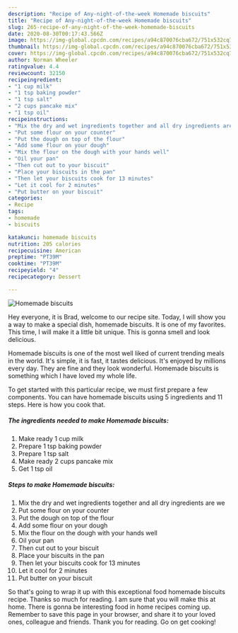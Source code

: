 ```yaml
---
description: "Recipe of Any-night-of-the-week Homemade biscuits"
title: "Recipe of Any-night-of-the-week Homemade biscuits"
slug: 265-recipe-of-any-night-of-the-week-homemade-biscuits
date: 2020-08-30T00:17:43.566Z
image: https://img-global.cpcdn.com/recipes/a94c870076cba672/751x532cq70/homemade-biscuits-recipe-main-photo.jpg
thumbnail: https://img-global.cpcdn.com/recipes/a94c870076cba672/751x532cq70/homemade-biscuits-recipe-main-photo.jpg
cover: https://img-global.cpcdn.com/recipes/a94c870076cba672/751x532cq70/homemade-biscuits-recipe-main-photo.jpg
author: Norman Wheeler
ratingvalue: 4.4
reviewcount: 32150
recipeingredient:
- "1 cup milk"
- "1 tsp baking powder"
- "1 tsp salt"
- "2 cups pancake mix"
- "1 tsp oil"
recipeinstructions:
- "Mix the dry and wet ingredients together and all dry ingredients are we"
- "Put some flour on your counter"
- "Put the dough on top of the flour"
- "Add some flour on your dough"
- "Mix the flour on the dough with your hands well"
- "Oil your pan"
- "Then cut out to your biscuit"
- "Place your biscuits in the pan"
- "Then let your biscuits cook for 13 minutes"
- "Let it cool for 2 minutes"
- "Put butter on your biscuit"
categories:
- Recipe
tags:
- homemade
- biscuits

katakunci: homemade biscuits 
nutrition: 205 calories
recipecuisine: American
preptime: "PT39M"
cooktime: "PT39M"
recipeyield: "4"
recipecategory: Dessert

---
```



![Homemade biscuits](https://img-global.cpcdn.com/recipes/a94c870076cba672/751x532cq70/homemade-biscuits-recipe-main-photo.jpg)

Hey everyone, it is Brad, welcome to our recipe site. Today, I will show you a way to make a special dish, homemade biscuits. It is one of my favorites. This time, I will make it a little bit unique. This is gonna smell and look delicious.

Homemade biscuits is one of the most well liked of current trending meals in the world. It's simple, it is fast, it tastes delicious. It's enjoyed by millions every day. They are fine and they look wonderful. Homemade biscuits is something which I have loved my whole life.




To get started with this particular recipe, we must first prepare a few components. You can have homemade biscuits using 5 ingredients and 11 steps. Here is how you cook that.

<!--inarticleads1-->

##### The ingredients needed to make Homemade biscuits:

1. Make ready 1 cup milk
1. Prepare 1 tsp baking powder
1. Prepare 1 tsp salt
1. Make ready 2 cups pancake mix
1. Get 1 tsp oil




<!--inarticleads2-->

##### Steps to make Homemade biscuits:

1. Mix the dry and wet ingredients together and all dry ingredients are we
1. Put some flour on your counter
1. Put the dough on top of the flour
1. Add some flour on your dough
1. Mix the flour on the dough with your hands well
1. Oil your pan
1. Then cut out to your biscuit
1. Place your biscuits in the pan
1. Then let your biscuits cook for 13 minutes
1. Let it cool for 2 minutes
1. Put butter on your biscuit




So that's going to wrap it up with this exceptional food homemade biscuits recipe. Thanks so much for reading. I am sure that you will make this at home. There is gonna be interesting food in home recipes coming up. Remember to save this page in your browser, and share it to your loved ones, colleague and friends. Thank you for reading. Go on get cooking!
